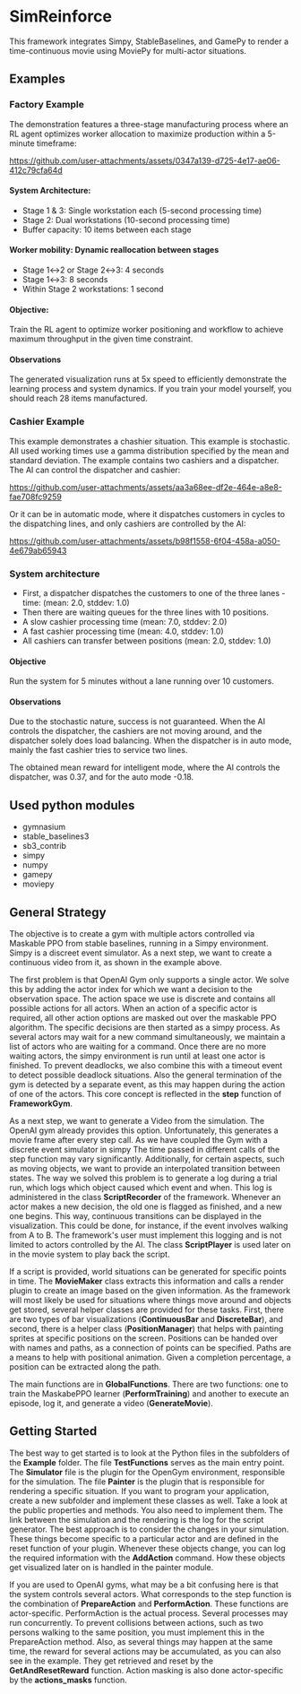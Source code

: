 # SimReinforce
This framework integrates Simpy, StableBaselines, and GamePy to render a time-continuous movie using MoviePy for multi-actor situations.


## Examples

### Factory Example 
The demonstration features a three-stage manufacturing process where an RL agent optimizes worker allocation to maximize production within a 5-minute timeframe:

https://github.com/user-attachments/assets/0347a139-d725-4e17-ae06-412c79cfa64d

#### System Architecture:
- Stage 1 & 3: Single workstation each (5-second processing time)
- Stage 2: Dual workstations (10-second processing time)
- Buffer capacity: 10 items between each stage
#### Worker mobility: Dynamic reallocation between stages 
- Stage 1↔2 or Stage 2↔3: 4 seconds
- Stage 1↔3: 8 seconds
- Within Stage 2 workstations: 1 second

#### Objective: 
Train the RL agent to optimize worker positioning and workflow to achieve maximum throughput in the given time constraint.

#### Observations
The generated visualization runs at 5x speed to efficiently demonstrate the learning process and system dynamics.
If you train your model yourself, you should reach 28 items manufactured.


### Cashier Example
This example demonstrates a chashier situation. This example is stochastic. All used working times use a 
gamma distribution specified by the mean and standard deviation. The example contains two cashiers and a dispatcher.
The AI can control the dispatcher and cashier:




https://github.com/user-attachments/assets/aa3a68ee-df2e-464e-a8e8-fae708fc9259





Or it can be in automatic mode, where it dispatches customers in cycles to the dispatching lines, and only cashiers are controlled by the AI:







https://github.com/user-attachments/assets/b98f1558-6f04-458a-a050-4e679ab65943





### System architecture
- First, a dispatcher dispatches the customers to one of the three lanes - time: (mean: 2.0, stddev: 1.0)
- Then there are waiting queues for the three lines with 10 positions.
- A slow cashier processing time   (mean: 7.0, stddev: 2.0)
- A fast cashier processing time   (mean: 4.0, stddev: 1.0)
- All cashiers can transfer between positions (mean: 2.0, stddev: 1.0)

#### Objective
Run the system for 5 minutes without a lane running over 10 customers.


#### Observations
Due to the stochastic nature, success is not guaranteed. When the AI controls the dispatcher,
the cashiers are not moving around, and the dispatcher solely does load balancing. When the dispatcher is in auto
mode, mainly the fast cashier tries to service two lines. 

The obtained mean reward for intelligent mode, where the AI controls the dispatcher, was 0.37, and for the 
auto mode -0.18.  


## Used python modules
- gymnasium
- stable_baselines3
- sb3_contrib
- simpy
- numpy
- gamepy
- moviepy

## General Strategy
The objective is to create a gym with multiple actors controlled via Maskable PPO from stable baselines, running in a Simpy environment. 
Simpy is a discreet event simulator. As a next step, we want to create a continuous video from it, as shown in the example above.

The first problem is that OpenAI Gym only supports a single actor. We solve this by adding the actor index for which we want a decision to the observation space. 
The action space we use is discrete and contains all possible actions for all actors. When an action of a specific actor is required, all other action options are masked out over the maskable 
PPO algorithm. The specific decisions are then started as a simpy process. As several actors may wait for a new command simultaneously, we maintain a list of actors who are waiting for a command. 
Once there are no more waiting actors, the simpy environment is run until at least one actor is finished. To prevent deadlocks, we also combine this with a timeout event to detect possible deadlock situations.
Also the general termination of the gym is detected by a separate event, as this may happen during the action of one of the actors.
This core concept is reflected in the **step** function of **FrameworkGym**.

As a next step, we want to generate a Video from the simulation. The OpenAI gym already provides this option. Unfortunately, this generates a movie frame after every step call. As we have coupled the Gym with a discrete event simulator in simpy
The time passed in different calls of the step function may vary significantly. Additionally, for certain aspects, such as moving objects, we want to provide an interpolated transition between states. The way we solved this problem is to generate a log during a trial run, 
which logs which object caused which event and when. This log is administered in the class **ScriptRecorder** of the framework. Whenever an actor makes a new decision, the old one is flagged as finished, and a new one begins. This way, continuous transitions can be displayed in
the visualization. This could be done, for instance, if the event involves walking from A to B. The framework's user must implement this logging and is not limited to actors controlled by the AI. The class **ScriptPlayer** is used later on in the movie system to play back the script.

If a script is provided, world situations can be generated for specific points in time. The **MovieMaker** class extracts this information and calls a render plugin to create an image based on the given information. As the framework will most likely be used
for situations where things move around and objects get stored, several helper classes are provided for these tasks. First, there are two types of bar visualizations (**ContinuousBar** and **DiscreteBar**), and second, there is a helper class (**PositionManager**) that helps with painting
sprites at specific positions on the screen. Positions can be handed over with names and paths, as a connection of points can be specified. Paths are a means to help with positional animation. Given a completion percentage, a position can be extracted along the path.

The main functions are in **GlobalFunctions**. There are two functions: one to train the MaskabePPO learner (**PerformTraining**) and another to execute an episode, log it, and generate a video (**GenerateMovie**).

## Getting Started
The best way to get started is to look at the Python files in the subfolders of the **Example** folder. The file **TestFunctions** serves as the main entry point. The **Simulator** file is the plugin for the OpenGym environment, responsible for the simulation. The file **Painter** is the plugin that is responsible for rendering a specific situation. If you want to program your application, create a new subfolder and implement these classes as well. Take a look at the public properties and methods. You also need to implement them. The link between the simulation and the rendering is the log
 for the script generator. The best approach is to consider the changes in your simulation. These things become specific to a particular actor and are defined in the reset function of your plugin. Whenever these objects change, you can log the required information with the **AddAction** command. How these objects get visualized later on is handled in the painter module. 

If you are used to OpenAI gyms, what may be a bit confusing here is that the system controls several actors. What corresponds to the step function is the combination of **PrepareAction** and **PerformAction**. These functions are actor-specific. PerformAction is the actual process. Several processes may run concurrently. To prevent collisions between actions, such as two persons walking to the same position, you must implement this in the PrepareAction method. Also, as several things may happen at the same time, the reward for several actions may be accumulated, as you can also see in the example. They get retrieved and reset by the **GetAndResetReward** function.
Action masking is also done actor-specific by the **actions_masks** function.


